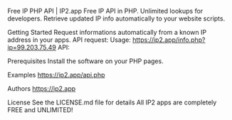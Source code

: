 Free IP PHP API | IP2.app
Free IP API in PHP. Unlimited lookups for developers. Retrieve updated IP info automatically to your website scripts.

Getting Started
Request informations automatically from a known IP address in your apps.
API request:
Usage:
https://ip2.app/info.php?ip=99.203.75.49
API:


Prerequisites
Install the software on your PHP pages.

Examples
https://ip2.app/api.php

Authors
https://ip2.app

License
See the LICENSE.md file for details
All IP2 apps are completely FREE and UNLIMITED!
